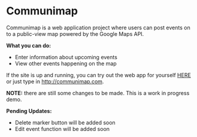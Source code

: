 # Communimap
Communimap is a web application project where users can post events on to a public-view map powered by the Google Maps API. 

**What you can do:**
* Enter information about upcoming events
* View other events happening on the map

If the site is up and running, you can try out the web app for yourself [HERE](http://communimap.com) or just type in http://communimap.com. 

**NOTE:** there are still some changes to be made. This is a work in progress demo. 

**Pending Updates:**
* Delete marker button will be added soon
* Edit event function will be added soon

